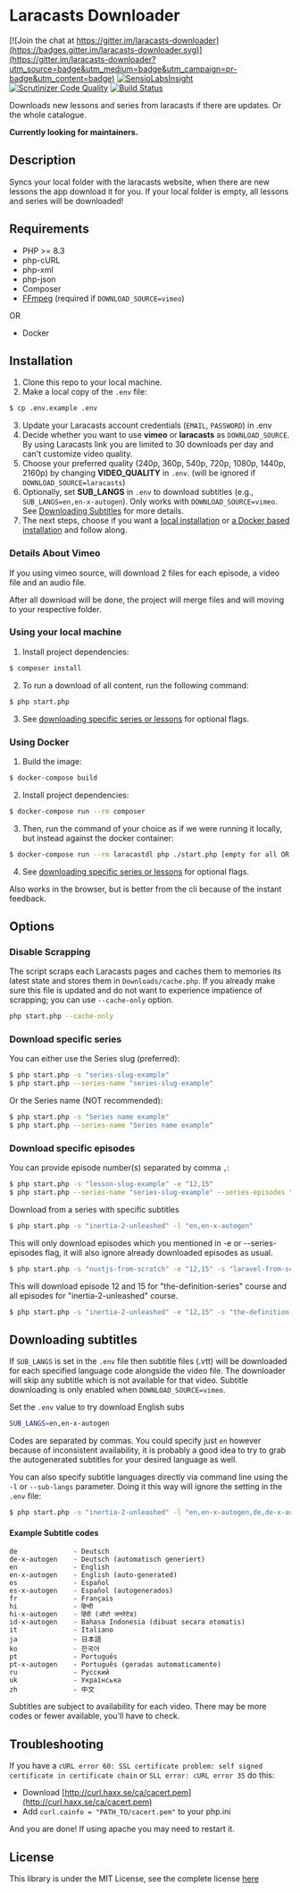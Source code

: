 # Laracasts Downloader
[![Join the chat at https://gitter.im/laracasts-downloader](https://badges.gitter.im/laracasts-downloader.svg)](https://gitter.im/laracasts-downloader?utm_source=badge&utm_medium=badge&utm_campaign=pr-badge&utm_content=badge)
[![SensioLabsInsight](https://insight.sensiolabs.com/projects/ac2fdb9a-222b-4244-b08e-af5d2f69845d/mini.png)](https://insight.sensiolabs.com/projects/ac2fdb9a-222b-4244-b08e-af5d2f69845d)
[![Scrutinizer Code Quality](https://scrutinizer-ci.com/g/iamfreee/laracasts-downloader/badges/quality-score.png?b=master)](https://scrutinizer-ci.com/g/iamfreee/laracasts-downloader/?branch=master)
[![Build Status](https://scrutinizer-ci.com/g/iamfreee/laracasts-downloader/badges/build.png?b=master)](https://scrutinizer-ci.com/g/iamfreee/laracasts-downloader/build-status/master)

Downloads new lessons and series from laracasts if there are updates. Or the whole catalogue.

**Currently looking for maintainers.**

## Description
Syncs your local folder with the laracasts website, when there are new lessons the app download it for you.
If your local folder is empty, all lessons and series will be downloaded!

## Requirements
- PHP >= 8.3
- php-cURL
- php-xml
- php-json
- Composer
- [FFmpeg](https://www.google.com/url?sa=t&rct=j&q=&esrc=s&source=web&cd=&cad=rja&uact=8&ved=2ahUKEwio6vX03pT7AhU0X_EDHSx9BMkQFnoECAkQAQ&url=https%3A%2F%2Fffmpeg.org%2F&usg=AOvVaw19lCX0sMAnAOlyM2Pvp5-v) (required if ``DOWNLOAD_SOURCE=vimeo``)

OR

- Docker

## Installation
1. Clone this repo to your local machine.
2. Make a local copy of the `.env` file:
```sh
$ cp .env.example .env
```
3. Update your Laracasts account credentials (`EMAIL`, `PASSWORD`) in .env
4. Decide whether you want to use **vimeo** or **laracasts** as `DOWNLOAD_SOURCE`.
   By using Laracasts link you are limited to 30 downloads per day and can't customize video quality.
6. Choose your preferred quality (240p, 360p, 540p, 720p, 1080p, 1440p, 2160p) by changing **VIDEO_QUALITY** in ``.env``.
   (will be ignored if `DOWNLOAD_SOURCE=laracasts`)
7. Optionally, set **SUB_LANGS** in `.env` to download subtitles (e.g., `SUB_LANGS=en,en-x-autogen`). Only works with `DOWNLOAD_SOURCE=vimeo`.  See [Downloading Subtitles](#downloading-subtitles) for more details.
8. The next steps, choose if you want a [local installation](#using-your-local-machine) or [a Docker based installation](#using-docker) and follow along.

### Details About Vimeo 

If you using vimeo source, will download 2 files for each episode, a video file and an audio file. 

After all download will be done, the project will merge files and will moving to your respective folder. 

### Using your local machine
1. Install project dependencies:
```sh
$ composer install
```
2. To run a download of all content, run the following command:
```sh
$ php start.php
```
3. See [downloading specific series or lessons](#downloading-specific-series-or-lessons) for optional flags.

### Using Docker
1. Build the image:
```sh
$ docker-compose build
```
2. Install project dependencies:
```sh
$ docker-compose run --rm composer
```
3. Then, run the command of your choice as if we were running it locally, but instead against the docker container:
```sh
$ docker-compose run --rm laracastdl php ./start.php [empty for all OR provide flags]
```
4. See [downloading specific series or lessons](#downloading-specific-series-or-lessons) for optional flags.

Also works in the browser, but is better from the cli because of the instant feedback.

## Options

### Disable Scrapping

The script scraps each Laracasts pages and caches them to memories its latest state
and stores them in ``Downloads/cache.php``. If you already make sure this file is updated
and do not want to experience impatience of scrapping; you can use ``--cache-only`` option.

```sh
php start.php --cache-only
```

### Download specific series
You can either use the Series slug (preferred):
```sh
$ php start.php -s "series-slug-example"
$ php start.php --series-name "series-slug-example"
```
Or the Series name (NOT recommended):
```sh
$ php start.php -s "Series name example"
$ php start.php --series-name "Series name example"
```

### Download specific episodes
You can provide episode number(s) separated by comma ```,```:

```sh
$ php start.php -s "lesson-slug-example" -e "12,15"
$ php start.php --series-name "series-slug-example" --series-episodes "12,15"
```

Download from a series with specific subtitles
```sh
$ php start.php -s "inertia-2-unleashed" -l "en,en-x-autogen"
```

This will only download episodes which you mentioned in
-e or --series-episodes flag, it will also ignore already downloaded episodes
as usual.

```sh
$ php start.php -s "nuxtjs-from-scratch" -e "12,15" -s "laravel-from-scratch" -e "5"
```

This will download episode 12 and 15 for "the-definition-series" course and all episodes for "inertia-2-unleashed" course.
```sh
$ php start.php -s "inertia-2-unleashed" -e "12,15" -s "the-definition-series" -l "en,en-x-autogen"
```


## Downloading subtitles

If `SUB_LANGS` is set in the `.env` file then subtitle files (.vtt) will be downloaded for each specified language code alongside the video file.
 The downloader will skip any subtitle which is not available for that video.
 Subtitle downloading is only enabled when `DOWNLOAD_SOURCE=vimeo`.

 Set the `.env` value to try download English subs
```sh
SUB_LANGS=en,en-x-autogen
```

 Codes are separated by commas. You could specify just `en` however because of inconsistent availability, it is probably a good idea to try to grab the autogenerated subtitles for your desired language as well.

You can also specify subtitle languages directly via command line using the `-l` or `--sub-langs` parameter. Doing it this way will ignore the setting in the `.env` file:
```sh
$ php start.php -s "inertia-2-unleashed" -l "en,en-x-autogen,de,de-x-autogen"
```

#### Example Subtitle codes
```
de              - Deutsch
de-x-autogen    - Deutsch (automatisch generiert)
en              - English
en-x-autogen    - English (auto-generated)
es              - Español
es-x-autogen    - Español (autogenerados)
fr              - Français
hi              - हिन्दी
hi-x-autogen    - हिंदी (ऑटो जनरेटेड)
id-x-autogen    - Bahasa Indonesia (dibuat secara otomatis)
it              - Italiano
ja              - 日本語
ko              - 한국어
pt              - Português
pt-x-autogen    - Português (geradas automaticamente)
ru              - Русский
uk              - Українська
zh              - 中文
```
Subtitles are subject to availability for each video. There may be more codes or fewer available, you'll have to check.

## Troubleshooting
If you have a `cURL error 60: SSL certificate problem: self signed certificate in certificate chain` or `SLL error: cURL error 35` do this:

- Download [http://curl.haxx.se/ca/cacert.pem](http://curl.haxx.se/ca/cacert.pem)
- Add `curl.cainfo = "PATH_TO/cacert.pem"` to your php.ini

And you are done! If using apache you may need to restart it.

## License

This library is under the MIT License, see the complete license [here](LICENSE)
